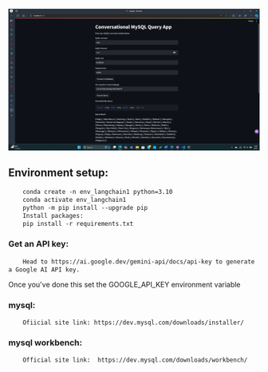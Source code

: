 ![alt text](image.png)

## Environment setup:

    	conda create -n env_langchain1 python=3.10
    	conda activate env_langchain1
    	python -m pip install --upgrade pip
    	Install packages:
    	pip install -r requirements.txt

### Get an API key:

    	Head to https://ai.google.dev/gemini-api/docs/api-key to generate a Google AI API key.

Once you've done this set the GOOGLE_API_KEY environment variable

### mysql:

    	Ofiicial site link: https://dev.mysql.com/downloads/installer/

### mysql workbench:

    	Official site link:  https://dev.mysql.com/downloads/workbench/
